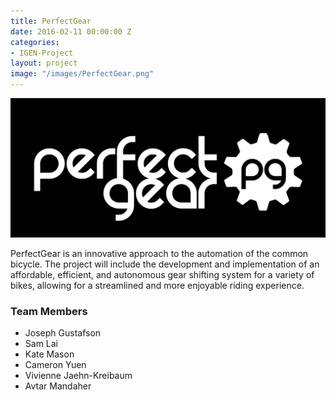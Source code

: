 ```yaml
---
title: PerfectGear
date: 2016-02-11 00:00:00 Z
categories:
- IGEN-Project
layout: project
image: "/images/PerfectGear.png"
---
```


<img class="img-responsive" src="/images/PerfectGear.png">

<p>PerfectGear is an innovative approach to the automation of the common bicycle. The project will include the development and implementation of an affordable, efficient, and autonomous gear shifting system for a variety of bikes, allowing for a streamlined and more enjoyable riding experience.</p>

<h3>Team Members</h3>

 * Joseph Gustafson
 * Sam Lai
 * Kate Mason
 * Cameron Yuen
 * Vivienne Jaehn-Kreibaum
 * Avtar Mandaher
